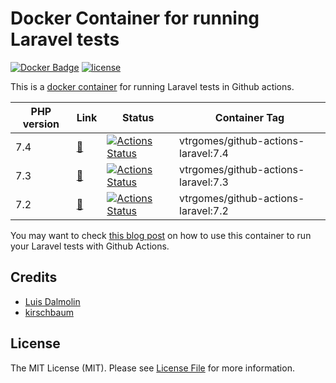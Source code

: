 # Docker Container for running Laravel tests

[![Docker Badge](https://img.shields.io/docker/pulls/vtrgomes/github-actions-laravel)](https://img.shields.io/docker/pulls/vtrgomes/github-actions-laravel/)
[![license](https://img.shields.io/github/license/mashape/apistatus.svg)](https://hub.docker.com/repository/docker/vtrgomes/github-actions-laravel)

This is a [docker container](https://hub.docker.com/repository/docker/vtrgomes/github-actions-laravel) for running Laravel tests in Github actions.

| PHP version | Link | Status | Container Tag |
| ----------- | ---- | ------ | ------------- |
| 7.4 | [🔗](https://github.com/kirschbaum-development/laravel-test-runner-container/blob/master/7.4) | [![Actions Status](https://github.com/kirschbaum-development/laravel-test-runner-container/workflows/php-7.4-validate/badge.svg)](https://github.com/kirschbaum-development/laravel-test-runner-container/actions) | vtrgomes/github-actions-laravel:7.4 |
| 7.3 | [🔗](https://github.com/kirschbaum-development/laravel-test-runner-container/blob/master/7.3) | [![Actions Status](https://github.com/kirschbaum-development/laravel-test-runner-container/workflows/php-7.3-validate/badge.svg)](https://github.com/kirschbaum-development/laravel-test-runner-container/actions) | vtrgomes/github-actions-laravel:7.3 |
| 7.2 | [🔗](https://github.com/kirschbaum-development/laravel-test-runner-container/blob/master/7.2) | [![Actions Status](https://github.com/kirschbaum-development/laravel-test-runner-container/workflows/php-7.2-validate/badge.svg)](https://github.com/kirschbaum-development/laravel-test-runner-container/actions) | vtrgomes/github-actions-laravel:7.2 |

You may want to check [this blog post](https://kirschbaumdevelopment.com/news-articles/using-github-actions-to-setup-ci-cd-with-laravel-and-mysql) on how to use this container to run your Laravel tests with Github Actions.


## Credits

- [Luis Dalmolin](https://github.com/luisdalmolin)
- [kirschbaum](https://github.com/kirschbaum-development/laravel-test-runner-container)


## License

The MIT License (MIT). Please see [License File](LICENSE) for more information.
